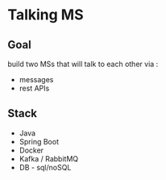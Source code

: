# Talking MS

## Goal

build two MSs that will talk to each other via :
- messages
- rest APIs

## Stack

- Java
- Spring Boot
- Docker
- Kafka / RabbitMQ
- DB - sql/noSQL

